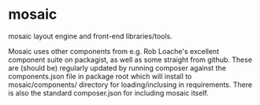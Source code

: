 # mosaic
mosaic layout engine and front-end libraries/tools.

Mosaic uses other components from e.g. Rob Loache's excellent component suite on packagist, as well as some straight
from github. These are (should be) regularly updated by running composer against the components.json file in package root
which will install to mosaic/components/ directory for loading/inclusing in requirements. There is also the standard
composer.json for including mosaic itself.